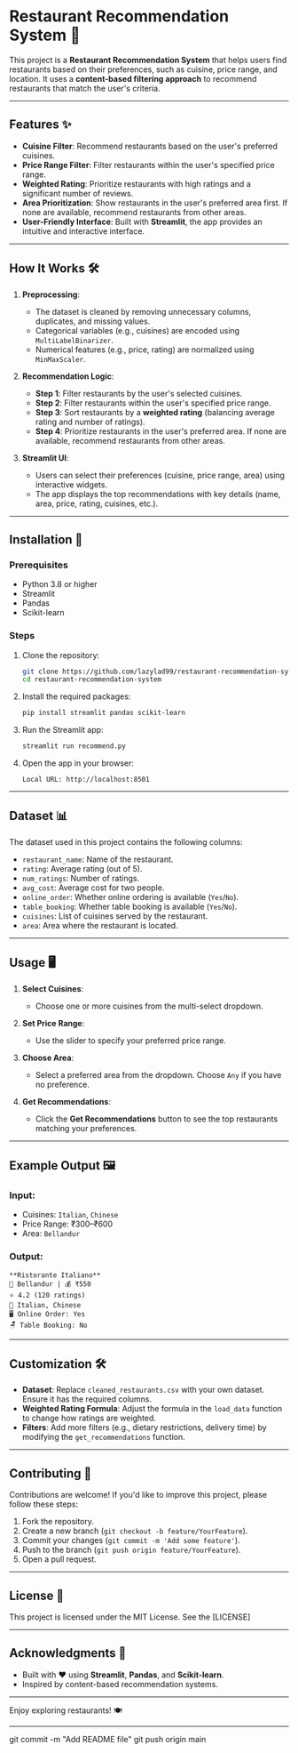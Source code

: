 
# Restaurant Recommendation System 🍴

This project is a **Restaurant Recommendation System** that helps users find restaurants based on their preferences, such as cuisine, price range, and location. It uses a **content-based filtering approach** to recommend restaurants that match the user's criteria.

---

## Features ✨

- **Cuisine Filter**: Recommend restaurants based on the user's preferred cuisines.
- **Price Range Filter**: Filter restaurants within the user's specified price range.
- **Weighted Rating**: Prioritize restaurants with high ratings and a significant number of reviews.
- **Area Prioritization**: Show restaurants in the user's preferred area first. If none are available, recommend restaurants from other areas.
- **User-Friendly Interface**: Built with **Streamlit**, the app provides an intuitive and interactive interface.

---

## How It Works 🛠️

1. **Preprocessing**:
   - The dataset is cleaned by removing unnecessary columns, duplicates, and missing values.
   - Categorical variables (e.g., cuisines) are encoded using `MultiLabelBinarizer`.
   - Numerical features (e.g., price, rating) are normalized using `MinMaxScaler`.

2. **Recommendation Logic**:
   - **Step 1**: Filter restaurants by the user's selected cuisines.
   - **Step 2**: Filter restaurants within the user's specified price range.
   - **Step 3**: Sort restaurants by a **weighted rating** (balancing average rating and number of ratings).
   - **Step 4**: Prioritize restaurants in the user's preferred area. If none are available, recommend restaurants from other areas.

3. **Streamlit UI**:
   - Users can select their preferences (cuisine, price range, area) using interactive widgets.
   - The app displays the top recommendations with key details (name, area, price, rating, cuisines, etc.).

---

## Installation 🚀

### Prerequisites
- Python 3.8 or higher
- Streamlit
- Pandas
- Scikit-learn

### Steps
1. Clone the repository:
   ```bash
   git clone https://github.com/lazylad99/restaurant-recommendation-system.git
   cd restaurant-recommendation-system
   ```

2. Install the required packages:
   ```bash
   pip install streamlit pandas scikit-learn
   ```

3. Run the Streamlit app:
   ```bash
   streamlit run recommend.py
   ```

4. Open the app in your browser:
   ```
   Local URL: http://localhost:8501
   ```

---

## Dataset 📊

The dataset used in this project contains the following columns:
- `restaurant_name`: Name of the restaurant.
- `rating`: Average rating (out of 5).
- `num_ratings`: Number of ratings.
- `avg_cost`: Average cost for two people.
- `online_order`: Whether online ordering is available (`Yes`/`No`).
- `table_booking`: Whether table booking is available (`Yes`/`No`).
- `cuisines`: List of cuisines served by the restaurant.
- `area`: Area where the restaurant is located.

---

## Usage 🖥️

1. **Select Cuisines**:
   - Choose one or more cuisines from the multi-select dropdown.

2. **Set Price Range**:
   - Use the slider to specify your preferred price range.

3. **Choose Area**:
   - Select a preferred area from the dropdown. Choose `Any` if you have no preference.

4. **Get Recommendations**:
   - Click the **Get Recommendations** button to see the top restaurants matching your preferences.

---

## Example Output 🖼️

### Input:
- Cuisines: `Italian`, `Chinese`
- Price Range: ₹300–₹600
- Area: `Bellandur`

### Output:
```
**Ristorante Italiano**  
📍 Bellandur | 💰 ₹550  
⭐ 4.2 (120 ratings)  
🍴 Italian, Chinese  
🖥️ Online Order: Yes  
🪑 Table Booking: No
```

---

## Customization 🛠️

- **Dataset**: Replace `cleaned_restaurants.csv` with your own dataset. Ensure it has the required columns.
- **Weighted Rating Formula**: Adjust the formula in the `load_data` function to change how ratings are weighted.
- **Filters**: Add more filters (e.g., dietary restrictions, delivery time) by modifying the `get_recommendations` function.

---

## Contributing 🤝

Contributions are welcome! If you'd like to improve this project, please follow these steps:
1. Fork the repository.
2. Create a new branch (`git checkout -b feature/YourFeature`).
3. Commit your changes (`git commit -m 'Add some feature'`).
4. Push to the branch (`git push origin feature/YourFeature`).
5. Open a pull request.

---

## License 📄

This project is licensed under the MIT License. See the [LICENSE]

---

## Acknowledgments 🙏

- Built with ❤️ using **Streamlit**, **Pandas**, and **Scikit-learn**.
- Inspired by content-based recommendation systems.

---

Enjoy exploring restaurants! 🍽️

---
   git commit -m "Add README file"
   git push origin main
   ```
